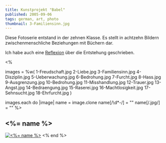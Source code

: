 ```yaml
---
title: Kunstprojekt "Babel"
published: 2005-09-06
tags: german, art, photo
thumbnail: 3-Familiensinn.jpg
---
```


Diese Fotoserie entstand in der zehnen Klasse. Es stellt in achtzehn Bildern zwischenmenschliche Beziehungen mit Büchern dar.

Ich habe auch eine [Reflexion](reflexion.pdf) über die Entstehung geschrieben.

<%

images = %w(
1-Freudschaft.jpg
2-Liebe.jpg
3-Familiensinn.jpg
4-Disziplin.jpg
5-Ueberwachung.jpg
6-Bedrohung.jpg
7-Furcht.jpg
8-Hass.jpg
9-Ausgrenzung.jpg
10-Bedrohung.jpg
11-Misshandlung.jpg
12-Trauer.jpg
13-Angst.jpg
14-Bedraengung.jpg
15-Raserei.jpg
16-Machtlosigkeit.jpg
17-Sehnsucht.jpg
18-Ehrfurcht.jpg
)

images.each do |image|
name = image.clone
name[/\d*-/] = ""
name[/\.jpg/] = ""
%>
## <%= name %>
[![<%= name %>](<%= image %>)](<%= image %>)
<% end %>

